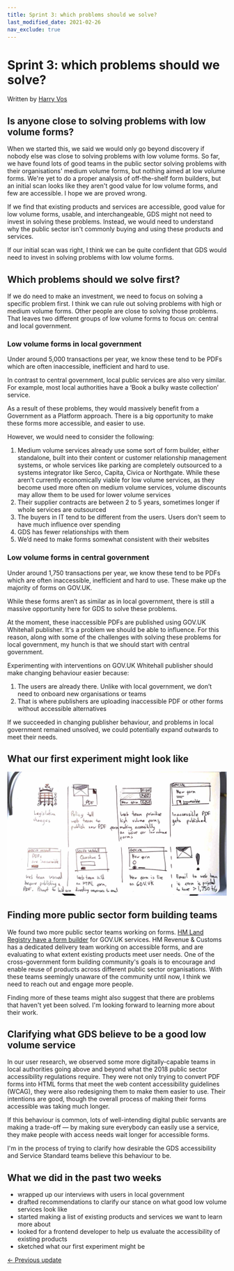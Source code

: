 ```yaml
---
title: Sprint 3: which problems should we solve?
last_modified_date: 2021-02-26
nav_exclude: true
---
```


# Sprint 3: which problems should we solve?

Written by [Harry Vos](https://twitter.com/vosageroll)

## Is anyone close to solving problems with low volume forms?

When we started this, we said we would only go beyond discovery if nobody else was close to solving problems with low volume forms. So far, we have found lots of good teams in the public sector solving problems with their organisations' medium volume forms, but nothing aimed at low volume forms. We're yet to do a proper analysis of off-the-shelf form builders, but an initial scan looks like they aren't good value for low volume forms, and few are accessible. I hope we are proved wrong.

If we find that existing products and services are accessible, good value for low volume forms, usable, and interchangeable, GDS might not need to invest in solving these problems. Instead, we would need to understand why the public sector isn't commonly buying and using these products and services.

If our initial scan was right, I think we can be quite confident that GDS would need to invest in solving problems with low volume forms.

## Which problems should we solve first?

If we do need to make an investment, we need to focus on solving a specific problem first. I think we can rule out solving problems with high or medium volume forms. Other people are close to solving those problems. That leaves two different groups of low volume forms to focus on: central and local government.

### Low volume forms in local government

Under around 5,000 transactions per year, we know these tend to be PDFs which are often inaccessible, inefficient and hard to use.

In contrast to central government, local public services are also very similar. For example, most local authorities have a ‘Book a bulky waste collection’ service.

As a result of these problems, they would massively benefit from a Government as a Platform approach. There is a big opportunity to make these forms more accessible, and easier to use.

However, we would need to consider the following:

1. Medium volume services already use some sort of form builder, either standalone, built into their content or customer relationship management systems, or whole services like parking are completely outsourced to a systems integrator like Serco, Capita, Civica or Northgate. While these aren’t currently economically viable for low volume services, as they become used more often on medium volume services, volume discounts may allow them to be used for lower volume services
2. Their supplier contracts are between 2 to 5 years, sometimes longer if whole services are outsourced
3. The buyers in IT tend to be different from the users. Users don’t seem to have much influence over spending
4. GDS has fewer relationships with them
5. We’d need to make forms somewhat consistent with their websites

### Low volume forms in central government

Under around 1,750 transactions per year, we know these tend to be PDFs which are often inaccessible, inefficient and hard to use. These make up the majority of forms on GOV.UK.

While these forms aren’t as similar as in local government, there is still a massive opportunity here for GDS to solve these problems.

At the moment, these inaccessible PDFs are published using GOV.UK Whitehall publisher. It's a problem we should be able to influence. For this reason, along with some of the challenges with solving these problems for local government, my hunch is that we should start with central government.

Experimenting with interventions on GOV.UK Whitehall publisher should make changing behaviour easier because:

1. The users are already there. Unlike with local government, we don’t need to onboard new organisations or teams
2. That is where publishers are uploading inaccessible PDF or other forms without accessible alternatives

If we succeeded in changing publisher behaviour, and problems in local government remained unsolved, we could potentially expand outwards to meet their needs.

## What our first experiment might look like

![Now: 1. Legislation changes 2. Policy tell web team to publish new PDF form 3. Web team prioritise high volume forms, making accessibility an issue for low volume forms 4. Inaccessible PDF gets published. Next: 1. Web team warned before publishing a PDF. Prompt to build a form. 2. Web team build an HTML form, directing responses to email. 3. New form is live on GOV.UK. (Possible 4.) Email to web team if form is projected to have more than 1,750 transactions per year.](/img/forms-sketch-optimised.jpg "forms-sketch-optimised")

## Finding more public sector form building teams

We found two more public sector teams working on forms. [HM Land Registry have a form builder](https://govuk-frontend-wtf.herokuapp.com/) for GOV.UK services. HM Revenue & Customs has a dedicated delivery team working on accessible forms, and are evaluating to what extent existing products meet user needs. One of the cross-government form building community's goals is to encourage and enable reuse of products across different public sector organisations. With these teams seemingly unaware of the community until now, I think we need to reach out and engage more people.

Finding more of these teams might also suggest that there are problems that haven't yet been solved. I'm looking forward to learning more about their work.

## Clarifying what GDS believe to be a good low volume service

In our user research, we observed some more digitally-capable teams in local authorities going above and beyond what the 2018 public sector accessibility regulations require. They were not only trying to convert PDF forms into HTML forms that meet the web content accessibility guidelines (WCAG), they were also redesigning them to make them easier to use. Their intentions are good, though the overall process of making their forms accessible was taking much longer.

If this behaviour is common, lots of well-intending digital public servants are making a trade-off — by making sure everybody can easily use a service, they make people with access needs wait longer for accessible forms.

I'm in the process of trying to clarify how desirable the GDS accessibility and Service Standard teams believe this behaviour to be.

## What we did in the past two weeks

- wrapped up our interviews with users in local government
- drafted recommendations to clarify our stance on what good low volume services look like
- started making a list of existing products and services we want to learn more about
- looked for a frontend developer to help us evaluate the accessibility of existing products
- sketched what our first experiment might be

[<- Previous update](/x-gov-form-community/2021-discovery/sprint-2)
